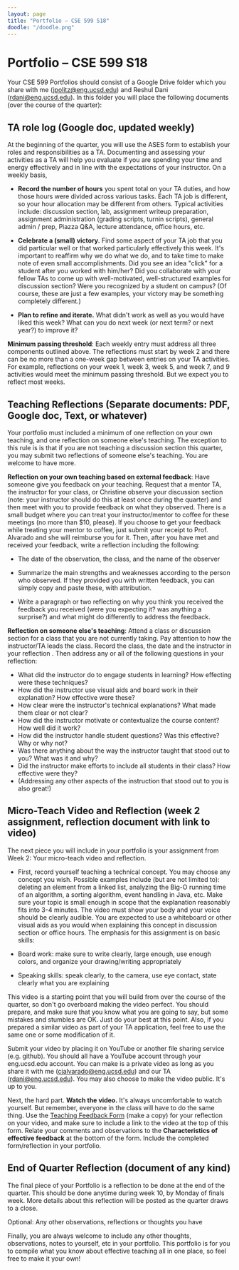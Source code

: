 ```yaml
---
layout: page
title: "Portfolio – CSE 599 S18"
doodle: "/doodle.png"
---
```


# Portfolio – CSE 599 S18

Your CSE 599 Portfolios should consist of a Google Drive folder which you share
with me (jpolitz@eng.ucsd.edu) and Reshul Dani (rdani@eng.ucsd.edu).    In this
folder you will place the following documents (over the course of the quarter):

## TA role log (Google doc, updated weekly)

At the beginning of the quarter, you will use the ASES form to establish your
roles and responsibilities as a TA. Documenting and assessing your activities
as a TA will help you evaluate if you are spending your time and energy
effectively and in line with the expectations of your instructor. On a weekly
basis,

- **Record the number of hours** you spent total on your TA duties, and how those
  hours were divided across various tasks. Each TA job is different, so your
  hour allocation may be different from others. Typical activities include:
  discussion section, lab, assignment writeup preparation, assignment
  administration (grading scripts, turnin scripts), general admin / prep,
  Piazza Q&A, lecture attendance, office hours, etc.

- **Celebrate a (small) victory.** Find some aspect of your TA job that you did
  particular well or that worked particularly effectively this week. It's
  important to reaffirm why we do what we do, and to take time to make note of
  even small accomplishments. Did you see an idea "click" for a student after
  you worked with him/her? Did you collaborate with your fellow TAs to come up
  with well-motivated, well-structured examples for discussion section? Were
  you recognized by a student on campus? (Of course, these are just a few
  examples, your victory may be something completely different.)

- **Plan to refine and iterate.** What didn't work as well as you would have
  liked this week? What can you do next week (or next term? or next year?) to
  improve it? 

**Minimum passing threshold**: Each weekly entry must address all three
components outlined above. The reflections must start by week 2 and there can
be no more than a one-week gap between entries on your TA activities. For
example, reflections on your week 1, week 3, week 5, and week 7, and 9
activities would meet the minimum passing threshold.  But we expect you to
reflect most weeks.


## Teaching Reflections (Separate documents: PDF, Google doc, Text, or whatever)

Your portfolio must included a minimum of one reflection on your own teaching,
and one reflection on someone else's teaching.    The exception to this rule is
is that if you are not teaching a discussion section this quarter, you may
submit two reflections of someone else's teaching.  You are welcome to have
more.  

**Reflection on your own teaching based on external feedback**:  Have someone give
you feedback on your teaching.  Request that a mentor TA, the instructor for
your class, or Christine observe your discussion section (note: your instructor
should do this at least once during the quarter) and then meet with you to
provide feedback on what they observed.   There is a small budget where you can
treat your instructor/mentor to coffee for these meetings (no more than $10,
please).   If you choose to get your feedback while treating your mentor to
coffee, just submit your receipt to Prof. Alvarado and she will reimburse you
for it.  Then, after you have met and received your feedback, write a
reflection including the following:

- The date of the observation, the class, and the name of the observer

- Summarize the main strengths and weaknesses according to the person who
  observed.  If they provided you with written feedback, you can simply copy
  and paste these, with attribution.

- Write a paragraph or two reflecting on why you think you received the
  feedback you received (were you expecting it?  was anything a surprise?) and
  what might do differently to address the feedback.  

**Reflection on someone else's teaching**: Attend a class or discussion section
for a class that you are not currently taking.  Pay attention to how the
instructor/TA leads the class.  Record the class, the date and the instructor
in your reflection .  Then address any or all of the following questions in
your reflection: 


- What did the instructor do to engage students in learning?  How effecting were these techniques?
- How did the instructor use visual aids and board work in their explanation?  How effective were these?
- How clear were the instructor's technical explanations?   What made them clear or not clear?
- How did the instructor motivate or contextualize the course content?  How well did it work?
- How did the instructor handle student questions?  Was this effective?  Why or why not?
- Was there anything about the way the instructor taught that stood out to you?  What was it and why?
- Did the instructor make efforts to include all students in their class?  How effective were they?
- (Addressing any other aspects of the instruction that stood out to you is also great!)

## Micro-Teach Video and Reflection (week 2 assignment, reflection document with link to video)

The next piece you will include in your portfolio is your assignment from Week
2: Your micro-teach video and reflection.   

- First, record yourself teaching a technical concept. You may choose any
  concept you wish. Possible examples include (but are not limited to):
  deleting an element from a linked list, analyzing the Big-O running time of
  an algorithm, a sorting algorithm, event handling in Java, etc. Make sure
  your topic is small enough in scope that the explanation reasonably fits into
  3-4 minutes. The video must show your body and your voice should be clearly
  audible. You are expected to use a whiteboard or other visual aids as you
  would when explaining this concept in discussion section or office hours. The
  emphasis for this assignment is on basic skills:

- Board work: make sure to write clearly, large enough, use enough colors, and organize your drawing/writing appropriately
- Speaking skills: speak clearly, to the camera, use eye contact, state clearly what you are explaining

This video is a starting point that you will build from over the course of the
quarter, so don't go overboard making the video perfect. You should prepare,
and make sure that you know what you are going to say, but some mistakes and
stumbles are OK. Just do your best at this point. Also, if you prepared a
similar video as part of your TA application, feel free to use the same one or
some modification of it. 

Submit your video by placing it on YouTube or another file sharing service
(e.g. github). You should all have a YouTube account through your eng.ucsd.edu
account. You can make is a private video as long as you share it with me
(cjalvarado@eng.ucsd.edu) and our TA (rdani@eng.ucsd.edu). You may also choose
to make the video public. It's up to you. 

Next, the hard part. **Watch the video.** It's always uncomfortable to watch
yourself. But remember, everyone in the class will have to do the same thing.
Use the [Teaching Feedback
Form](https://drive.google.com/open?id=1lO-zdS7y8PczGe9W8ohqKocjrMhJWd4VtELZvewNAQs)
(make a copy) for your reflection on your video, and make sure to include a
link to the video  at the top of this form. Relate your comments and
observations to the **Characteristics of effective feedback** at the bottom of
the form.  Include the completed form/reflection in your portfolio. 

## End of Quarter Reflection (document of any kind)

The final piece of your Portfolio is a reflection to be done at the end of the
quarter.   This should be done anytime during week 10, by Monday of finals
week.  More details about this reflection will be posted as the quarter draws
to a close.  

Optional: Any other observations, reflections or thoughts you have

Finally, you are always welcome to include any other thoughts, observations,
notes to yourself, etc in your portfolio.  This portfolio is for you to compile
what you know about effective teaching all in one place, so feel free to make
it your own!

